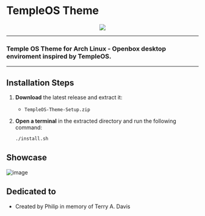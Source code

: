 # TempleOS Theme
<p align="center">
<img src="https://img.shields.io/github/downloads/PhilipPanda/TempleOS-Theme/total?style=for-the-badge&label=Downloads&color=cyan&labelColor=white">
</p>

---
### Temple OS Theme for Arch Linux - Openbox desktop enviroment inspired by TempleOS.
---

## Installation Steps

1. **Download** the latest release and extract it:
   - `TempleOS-Theme-Setup.zip`

2. **Open a terminal** in the extracted directory and run the following command:

   ```bash
   ./install.sh
   ```

## Showcase
![image](https://github.com/PhilipPanda/TempleOS_Theme/assets/123938029/78b32a20-3457-48ae-9f4b-00ecff0b8692)

## Dedicated to
- Created by Philip in memory of Terry A. Davis
